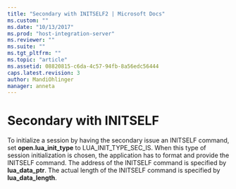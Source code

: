 ```yaml
---
title: "Secondary with INITSELF2 | Microsoft Docs"
ms.custom: ""
ms.date: "10/13/2017"
ms.prod: "host-integration-server"
ms.reviewer: ""
ms.suite: ""
ms.tgt_pltfrm: ""
ms.topic: "article"
ms.assetid: 08820815-c6da-4c57-94fb-8a56edc56444
caps.latest.revision: 3
author: MandiOhlinger
manager: anneta
---
```

# Secondary with INITSELF
To initialize a session by having the secondary issue an INITSELF command, set **open.lua_init_type** to LUA_INIT_TYPE_SEC_IS. When this type of session initialization is chosen, the application has to format and provide the INITSELF command. The address of the INITSELF command is specified by **lua_data_ptr**. The actual length of the INITSELF command is specified by **lua_data_length**.